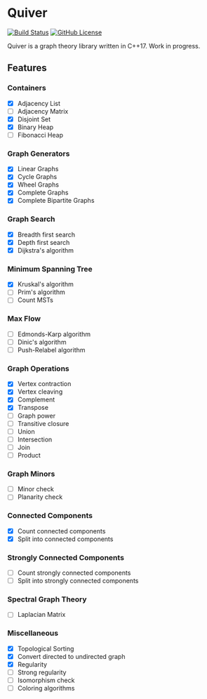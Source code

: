 # Quiver

[![Build Status](https://travis-ci.org/Fytch/Quiver.svg?branch=master)](https://travis-ci.org/Fytch/Quiver)
[![GitHub License](https://img.shields.io/badge/license-MIT-blue.svg)](LICENSE.txt)

Quiver is a graph theory library written in C++17. Work in progress.

## Features

### Containers

- [x] Adjacency List
- [ ] Adjacency Matrix
- [x] Disjoint Set
- [x] Binary Heap
- [ ] Fibonacci Heap

### Graph Generators

- [x] Linear Graphs
- [x] Cycle Graphs
- [x] Wheel Graphs
- [x] Complete Graphs
- [x] Complete Bipartite Graphs

### Graph Search

- [x] Breadth first search
- [x] Depth first search
- [x] Dijkstra's algorithm

### Minimum Spanning Tree

- [x] Kruskal's algorithm
- [ ] Prim's algorithm
- [ ] Count MSTs

### Max Flow

- [ ] Edmonds-Karp algorithm
- [ ] Dinic's algorithm
- [ ] Push-Relabel algorithm

### Graph Operations

- [x] Vertex contraction
- [x] Vertex cleaving
- [x] Complement
- [x] Transpose
- [ ] Graph power
- [ ] Transitive closure
- [ ] Union
- [ ] Intersection
- [ ] Join
- [ ] Product

### Graph Minors

- [ ] Minor check
- [ ] Planarity check

### Connected Components

- [x] Count connected components
- [x] Split into connected components

### Strongly Connected Components

- [ ] Count strongly connected components
- [ ] Split into strongly connected components

### Spectral Graph Theory

- [ ] Laplacian Matrix

### Miscellaneous

- [x] Topological Sorting
- [x] Convert directed to undirected graph
- [x] Regularity
- [ ] Strong regularity
- [ ] Isomorphism check
- [ ] Coloring algorithms
